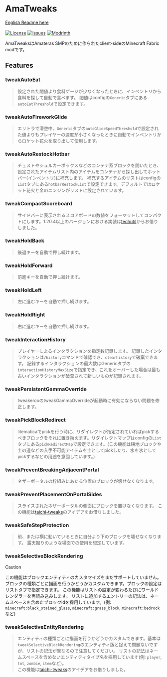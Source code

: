 # AmaTweaks

[English Readme here](README.md)<br><br>
[![License](https://img.shields.io/github/license/pugur523/ama-tweaks.svg)](https://opensource.org/licenses/MIT)
[![Issues](https://img.shields.io/github/issues/pugur523/ama-tweaks.svg)](https://github.com/pugur523/ama-tweaks/issues)
[![Modrinth](https://img.shields.io/modrinth/dt/amatweaks?label=Modrinth%20Downloads)](https://modrinth.com/mod/amatweaks)


AmaTweaksはAmateras SMPのために作られたclient-sideのMinecraft Fabric modです。

## Features


### tweakAutoEat

> 設定された閾値より食料ゲージが少なくなったときに、インベントリから食料を探して自動で食べます。
閾値はconfigの`Generic`タブにある`autoEatThreshold`で設定できます。


### tweakAutoFireworkGlide

> エリトラで滑空中、`Generic`タブの`autoGlideSpeedThreshold`で設定された値よりもプレイヤーの速度が小さくなったときに自動でインベントリからロケット花火を取り出して使用します。


### tweakAutoRestockHotbar

> チェストやシュルカーボックスなどのコンテナ系ブロックを開いたとき、設定されたアイテムリスト内のアイテムをコンテナから探し出してホットバー(インベントリ)に補充します。
補充するアイテムのリストはconfigの`List`タブにある`hotbarRestockList`で設定できます。デフォルトではロケット花火と金のニンジンがリストに設定されています。


### tweakCompactScoreboard

> サイドバーに表示されるスコアボードの数値をフォーマットしてコンパクトにします。1.20.4以上のバージョンにおける実装は[techutil](https://github.com/Kikugie/techutils)からお借りしました。


### tweakHoldBack

> 後退キーを自動で押し続けます。


### tweakHoldForward

> 前進キーを自動で押し続けます。


### tweakHoldLeft

> 左に進むキーを自動で押し続けます。


### tweakHoldRight

> 右に進むキーを自動で押し続けます。


### tweakInteractionHistory

> プレイヤーによるインタラクションを指定数記録します。
記録したインタラクションは`/history`コマンドで確認でき、`clearhistory`で破棄できます。
記録するインタラクションの最大数はGenericタブの`interactionHistoryMaxSize`で指定でき、これをオーバーした場合は最も古いインタラクションが破棄されて新しいものが記録されます。



### tweakPersistentGammaOverride

> tweakerooのtweakGammaOverrideが起動時に有効にならない問題を修正します。


### tweakPickBlockRedirect

> litematicaでpickを行う時に、リダイレクトが指定されていればpickするべきブロックをそれに置き換えます。リダイレクトマップはconfigの`List`タブにある`pickRedirectMap`で設定できます。(この機能は耕地ブロックや土の道などの入手不可能アイテムを土としてpickしたり、水を氷としてpickするなどの用途を意図しています。)


### tweakPreventBreakingAdjacentPortal

> ネザーポータルの枠組みにあたる位置のブロックが壊せなくなります。


### tweakPreventPlacementOnPortalSides

> スライスされたネザーポータルの側面にブロックを置けなくなります。
この機能は[taichi-tweaks](https://github.com/TaichiServer/taichi-tweaks)のアイデアをお借りしました。


### tweakSafeStepProtection

> 前、または横に動いているときに自分より下のブロックを壊せなくなります。
露天掘りのような場面での使用を想定しています。


### tweakSelectiveBlockRendering

> [!CAUTION]
> この機能はブロックエンティティのカスタマイズをまだサポートしていません。<br>
> ブロックの種類ごとに描画を行うかどうかカスタムできます。ブロックの設定はリストタブで指定できます。
この機能はリストの設定が変わるたびにワールドレンダラーを再読み込みします。
リストに追加するエントリーの記法は、ネームスペースを含めたブロックidを採用しています。(例: `minecraft:black_stained_glass`, `minecraft:grass_block`, `minecraft:bedrock`など)


### tweakSelectiveEntityRendering

> エンティティの種類ごとに描画を行うかどうかカスタムできます。基本は`tweakSelectiveBlockRendering`のエンティティ版と捉えて問題ないですが、リストの記法が異なるので注意してください。
リストの記法はネームスペースを含めないエンティティタイプ名を採用しています(例: `player`, `tnt`, `zombie`, `item`など)。
<br>この機能は[taichi-tweaks](https://github.com/TaichiServer/taichi-tweaks)のアイデアをお借りしました。